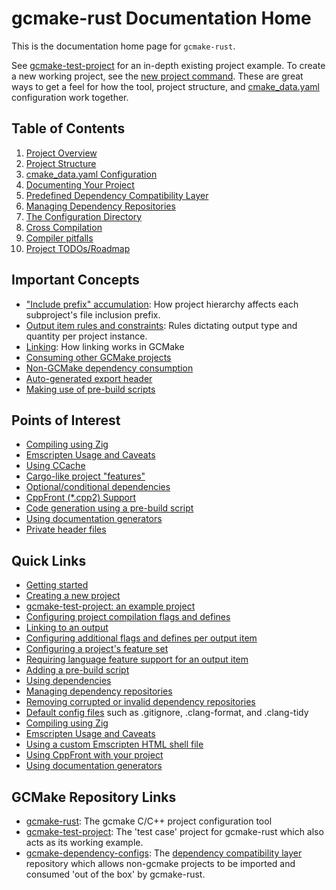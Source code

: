 # gcmake-rust Documentation Home

This is the documentation home page for `gcmake-rust`.

See [gcmake-test-project](https://github.com/scupit/gcmake-test-project) for an in-depth existing
project example. To create a new working project, see the [new project command](overview.md#common-uses).
These are great ways to get a feel for how the tool, project structure, and [cmake_data.yaml](cmake_data.md)
configuration work together.

## Table of Contents

1. [Project Overview](overview.md)
2. [Project Structure](project_structure.md)
3. [cmake_data.yaml Configuration](cmake_data_config/cmake_data.md)
4. [Documenting Your Project](documenting_your_project.md)
5. [Predefined Dependency Compatibility Layer](predefined_dependency_doc.md)
6. [Managing Dependency Repositories](managing_dependency_repos.md)
7. [The Configuration Directory](the_configuration_directory.md)
8. [Cross Compilation](cross_compilation.md)
9. [Compiler pitfalls](pitfall_list.md)
10. [Project TODOs/Roadmap](TODO.md)

## Important Concepts

- ["Include prefix" accumulation](cmake_data_config/subproject_config.md#include-prefix-accumulation):
  How project hierarchy affects each subproject's file inclusion prefix.
- [Output item rules and constraints](cmake_data_config/properties/output.md#general-output-rules):
  Rules dictating output type and quantity per project instance.
- [Linking](cmake_data_config/linking.md): How linking works in GCMake
- [Consuming other GCMake projects](cmake_data_config/properties/properties_list.md#gcmake_dependencies)
- [Non-GCMake dependency consumption](cmake_data_config/properties/properties_list.md#predefined_dependencies)
- [Auto-generated export header](cmake_data_config/auto_generated_export_macro_header.md)
- [Making use of pre-build scripts](pre_build_scripts.md)

## Points of Interest

- [Compiling using Zig](compile_using_zig.md)
- [Emscripten Usage and Caveats](./emscripten.md)
- [Using CCache](./using_ccache.md)
- [Cargo-like project "features"](./cmake_data_config/properties/features.md)
- [Optional/conditional dependencies](./cmake_data_config/linking.md#conditional-dependencies)
- [CppFront (*.cpp2) Support](./cppfront_integration.md)
- [Code generation using a pre-build script](pre_build_scripts.md#pre-build-code-generation)
- [Using documentation generators](documenting_your_project.md)
- [Private header files](project_structure.md#file-extensions)

## Quick Links

- [Getting started](overview.md#suggestions)
- [Creating a new project](overview.md#common-uses)
- [gcmake-test-project: an example project](/gcmake-test-project/)
- [Configuring project compilation flags and defines](cmake_data_config/properties/build_configs.md)
- [Linking to an output](cmake_data_config/properties/output.md#link)
- [Configuring additional flags and defines per output item](cmake_data_config/properties/output.md#build_config)
- [Configuring a project's feature set](cmake_data_config/properties/features.md)
- [Requiring language feature support for an output item](cmake_data_config/properties/output.md#language_features)
- [Adding a pre-build script](cmake_data_config/properties/properties_list.md#prebuild_config)
- [Using dependencies](cmake_data_config/properties/properties_list.md#predefined_dependencies)
- [Managing dependency repositories](managing_dependency_repos.md)
- [Removing corrupted or invalid dependency repositories](managing_dependency_repos.md#corrupted-dependencies)
- [Default config files](the_configuration_directory.md#manual-configuration) such as .gitignore, .clang-format, and .clang-tidy
- [Compiling using Zig](compile_using_zig.md)
- [Emscripten Usage and Caveats](./emscripten.md)
- [Using a custom Emscripten HTML shell file](./emscripten.md#using-a-custom-html-shell-file)
- [Using CppFront with your project](./cppfront_integration.md#using-cppfront-in-a-gcmake-project)
- [Using documentation generators](documenting_your_project.md)

## GCMake Repository Links

- [gcmake-rust](https://github.com/scupit/gcmake-rust): The gcmake C/C++ project configuration tool
- [gcmake-test-project](https://github.com/scupit/gcmake-test-project): The 'test case' project for
    gcmake-rust which also acts as its working example.
- [gcmake-dependency-configs](https://github.com/scupit/gcmake-dependency-configs): The
    [dependency compatibility layer](predefined_dependency_doc.md) repository which allows non-gcmake
    projects to be imported and consumed 'out of the box' by gcmake-rust.
